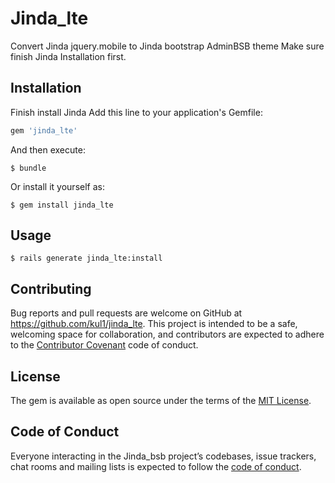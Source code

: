 # Jinda_lte

Convert Jinda jquery.mobile to Jinda bootstrap AdminBSB theme 
Make sure finish Jinda Installation first.


## Installation

Finish install Jinda
Add this line to your application's Gemfile:

```ruby
gem 'jinda_lte'
```

And then execute:

    $ bundle

Or install it yourself as:

    $ gem install jinda_lte

## Usage

    $ rails generate jinda_lte:install

## Contributing

Bug reports and pull requests are welcome on GitHub at https://github.com/kul1/jinda_lte. This project is intended to be a safe, welcoming space for collaboration, and contributors are expected to adhere to the [Contributor Covenant](http://contributor-covenant.org) code of conduct.

## License

The gem is available as open source under the terms of the [MIT License](https://opensource.org/licenses/MIT).

## Code of Conduct

Everyone interacting in the Jinda_bsb project’s codebases, issue trackers, chat rooms and mailing lists is expected to follow the [code of conduct](https://github.com/kul1/jinda_lte/blob/master/CODE_OF_CONDUCT.md).
